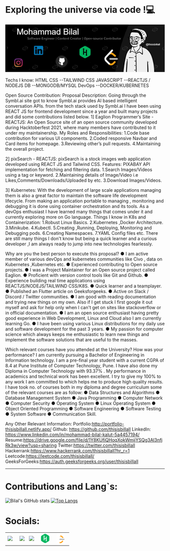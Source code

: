 <h1>Exploring the universe via code !💻</h1>

<img src= "https://github.com/thisisbillall/thisisbillall/blob/main/img/Banner.jpg"/>



Techs I know: 
HTML
CSS --TAILWIND CSS
JAVASCRIPT --REACTJS / NODEJS
DB --MONGODB/MYSQL
DevOps --DOCKER/KUBERNETES

Open Source Contribution:
Proposal Description: 
Going through the Symbl.ai site got to know Symbl.ai provides AI based intelligent conversation APIs. from the tech stack used by Symbl.ai I have been using REACT JS for frontend development since a year and built many projects and did some contributions listed below. 
1] Eaglion Programmer’s Site - REACTJS:
An Open Source site of an open source community developed during Hacktoberfest 2021, where many members have contributed to it under my maintainership.
My Roles and Responsibilities:
1.Code base contribution for various UI components.
2.Coded responsive Navbar and Card items for homepage.
3.Reviewing other’s pull requests. 
4.Maintaining the overall project.


2] pixSearch - REACTJS:
pixSearch is a stock images web application developed using REACT JS  and Tailwind CSS.
Features:
PIXABAY API implementation for fetching and filtering data.
1.Search Images/Videos using a tag or keyword.
2.Maintaining details of Image/Video i.e Likes,Comments/Downloads/Uploaded by etc.
3.Download Images/Videos. 






3] Kubernetes: With the development of large scale applications managing them is also a great factor to maintain the software life development lifecycle. From making an application portable to  managing , monitoring and debugging it is done using container orchestration and its tools. As a devOps enthusiast I have learned many things that comes under it and currently exploring more on Go language.
Things I know in K8s and Containerization:
1.Robust Linux Basics.
2.Kubernetes ,Docker Architecture.
3.Minikube.
4.Kubectl.
5.Creating ,Running, Deploying, Monitoring and Debugging pods.
6.Creating Namespaces.
7.YAML Config files etc.
There are still many things I don't know but being a quick learner and a curious developer ,I am always ready to jump into new technologies fearlessly.

Why are you the best person to execute this proposal? 
●	I am active member of various devOps and kubernetes communities like Civo , data on Kubernetes ,Kubernetes etc.
●	Experienced contributing to Open source projects.
●	I was a Project Maintainer for an Open source project called Eaglion.
●	Proficient with version control tools like Git and Github.
●	Experience building real time applications using REACTJS/NODEJS/TAILWIND CSS/K8S.
●	Quick learner and a teamplayer.
●	Published an Flutter article  on Geeksforgeeks.
●	Active on Slack / Discord / Twitter communities.
●	I am good with reading documentation and trying new things on my own. Also if I get stuck I first google it out myself and ask for help only when I can't get on sites like stackoverflow or in official documentation. 
●	 I am an open source enthusiast having pretty good experience in Web Development, Linux and Cloud also I am currently learning Go. 
●	 I have been using various Linux distributions for my daily use and software development for the past 3 years. 
●	My passion for computer science which always keeps me enthusiastic to learn new things and implement the software solutions that are useful to the masses. 











Which relevant courses have you attended at the University? How was your performance?
I am currently pursuing a Bachelor of Engineering in Information technology. I am a pre-final year student with a current CGPA of 8.4 at Pune Institute of Computer Technology, Pune. I have also done my Diploma in Computer Technology with 93.37% . My performance in academics and technical work has been excellent. I try to give my 100% to any work I am committed to which helps me to produce high quality results. I have took no. of courses both in my diploma and degree curriculum some of the relevant courses are as follow: 
● Data Structures and Algorithms ● Database Management System ● Java Programming ● Computer Network ● Computer Security ● Operating System ● Linux Operating System ● Object Oriented Programming ● Software Engineering ● Software Testing ● System Software ● Communication Skill.




Any Other Relevant Information:
Portfolio:http://portfolio-thisisbillall.netlify.app/
Github: https://github.com/thisisbillall
LinkedIn: https://www.linkedin.com/in/mohammad-bilal-kalut-5a4457194/
Resume:https://drive.google.com/file/d/1Y8KUfiQHoqXokWmijYSQg3Al3nfjRk3w/view?usp=sharing
Twitter:https://twitter.com/thisisbillall
Hackerrank:https://www.hackerrank.com/thisisbillall?hr_r=1
Leetcode:https://leetcode.com/thisisbillall/
GeeksForGeeks:https://auth.geeksforgeeks.org/user/thisisbillall
________________________________________










<h1><b>Contributions and Lang`s:</b></h1>

![Bilal's GitHub stats](https://github-readme-stats.vercel.app/api?username=thisisbillall&show_icons=true)
[![Top Langs](https://github-readme-stats.vercel.app/api/top-langs/?username=thisisbillall)](https://github.com/thisisbillall/github-readme-stats)

<h1><b>Socials:</b></h1>
<table align="center">
  <tr>
      <th><a href="https://twitter.com/thisisbillall"><img height="30" src="https://github.com/WaylonWalker/WaylonWalker/blob/main/icon/twitter.png?raw=true"></a>&nbsp;&nbsp;</th>
      <th><a href="https://www.linkedin.com/in/mohammad-bilal-5a4457194/"><img height="30" src="https://github.com/WaylonWalker/WaylonWalker/blob/main/icon/linkedin.png?raw=true"></a></th>
      <th><a href="https://www.instagram.com/thisisbillall/"><img height="30" src="https://github.com/WaylonWalker/WaylonWalker/blob/main/icon/instagram.jpg?raw=true"></a>&nbsp;&nbsp;
    </th>
     <th><a href="https://www.hackerrank.com/thisisbillall"><img height="30" src="./img/hack.png"></a>&nbsp;&nbsp;</th>
      <th><a href="https://leetcode.com/thisisbillall/"><img height="30" src="./img/leet.png"></a>&nbsp;&nbsp;</th>

  </tr>
</table>


